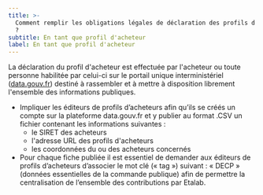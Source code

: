 ```yaml
---
title: >-
  Comment remplir les obligations légales de déclaration des profils d'acheteur
  ?
subtitle: En tant que profil d'acheteur
label: En tant que profil d'acheteur
---
```

La déclaration du profil d'acheteur est effectuée par l'acheteur ou toute personne habilitée par celui-ci sur le portail unique interministériel ([data.gouv.fr](https://data.gouv.fr)) destiné à rassembler et à mettre à disposition librement l'ensemble des informations publiques.

* Impliquer les éditeurs de profils d’acheteurs afin qu’ils se créés un compte sur la plateforme data.gouv.fr et y publier au format .CSV un fichier contenant les informations suivantes :
  * le SIRET des acheteurs
  * l'adresse URL des profils d'acheteurs
  * les coordonnées du ou des acheteurs concernés
* Pour chaque fiche publiée il est essentiel de demander aux éditeurs de profils d’acheteurs d’associer le mot clé (« tag ») suivant : « DECP » (données essentielles de la commande publique) afin de permettre la centralisation de l’ensemble des contributions par Etalab.
